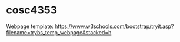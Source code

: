 # cosc4353

Webpage template: https://www.w3schools.com/bootstrap/tryit.asp?filename=trybs_temp_webpage&stacked=h
